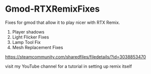 # Gmod-RTXRemixFixes

Fixes for gmod that allow it to play nicer with RTX Remix.

1. Player shadows
2. Light Flicker Fixes
3. Lamp Tool Fix
4. Mesh Replacement Fixes

https://steamcommunity.com/sharedfiles/filedetails/?id=3038853470

visit my YouTube channel for a tutorial in setting up remix itself